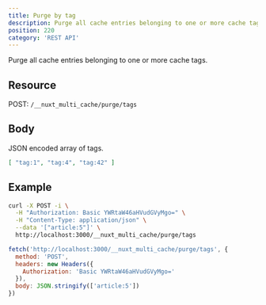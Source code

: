 ```yaml
---
title: Purge by tag
description: Purge all cache entries belonging to one or more cache tags.
position: 220
category: 'REST API'
---
```

<p className="lead">
Purge all cache entries belonging to one or more cache tags.
</p>

## Resource
POST: `/__nuxt_multi_cache/purge/tags`

## Body

JSON encoded array of tags.

```json
[ "tag:1", "tag:4", "tag:42" ]
```

## Example

<code-group>
<code-block label="cURL" active>

```bash
curl -X POST -i \
  -H "Authorization: Basic YWRtaW46aHVudGVyMgo=" \
  -H "Content-Type: application/json" \
  --data '["article:5"]' \
  http://localhost:3000/__nuxt_multi_cache/purge/tags
```

</code-block>

<code-block label="node-fetch">

```javascript
fetch('http://localhost:3000/__nuxt_multi_cache/purge/tags', {
  method: 'POST',
  headers: new Headers({
    Authorization: 'Basic YWRtaW46aHVudGVyMgo='
  }),
  body: JSON.stringify(['article:5'])
})
```

</code-block>

</code-group>

